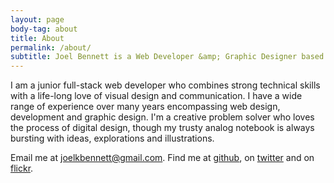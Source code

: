 ```yaml
---
layout: page
body-tag: about
title: About
permalink: /about/
subtitle: Joel Bennett is a Web Developer &amp; Graphic Designer based in Vancouver, BC
---
```


I am a junior full-stack web developer who combines strong technical skills with a life-long love of visual design and communication. I have a wide range of experience over many years encompassing web design, development and graphic design. I'm a creative problem solver who loves the process of digital design, though my trusty analog notebook is always bursting with ideas, explorations and illustrations.

Email me at <a mailto='joelkbennett@gmail.com'>joelkbennett@gmail.com</a>. Find me at <a href='https://github.com/joelkbennett'>github</a>, on <a href='https://twitter.com/j0benk0'>twitter</a> and on <a href='https://www.flickr.com/photos/126310476@N02/'>flickr</a>.

